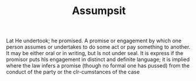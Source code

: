---
title: Assumpsit
permalink: "/definitions/assumpsit.html"
body: Lat He undertook; he promised. A promise or engagement by which one person assumes
  or undertakes to do some act or pay something to another. It may be either oral
  or in writing, but ls not under seal. It is express if the promisor puts hls engagement
  in distinct and definite language; it is implied where the law infers a promise
  (though no formal one has pussed) from the conduct of the party or the clr-cumstances
  of the case
published_at: '2018-07-07'
layout: post
---
